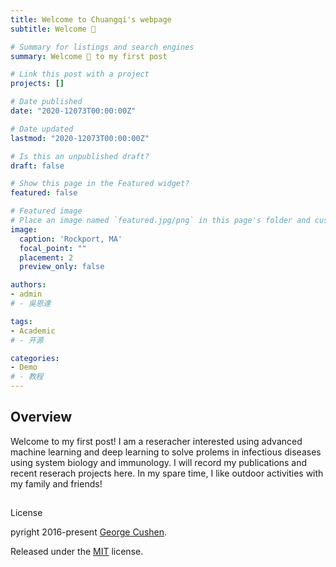 ```yaml
---
title: Welcome to Chuangqi's webpage
subtitle: Welcome 👋 

# Summary for listings and search engines
summary: Welcome 👋 to my first post

# Link this post with a project
projects: []

# Date published
date: "2020-12073T00:00:00Z"

# Date updated
lastmod: "2020-12073T00:00:00Z"

# Is this an unpublished draft?
draft: false

# Show this page in the Featured widget?
featured: false

# Featured image
# Place an image named `featured.jpg/png` in this page's folder and customize its options here.
image:
  caption: 'Rockport, MA'
  focal_point: ""
  placement: 2
  preview_only: false

authors:
- admin
# - 吳恩達

tags:
- Academic
# - 开源

categories:
- Demo
# - 教程
---
```


## Overview

Welcome to my first post! I am a reseracher interested using advanced machine learning and deep learning to solve prolems in infectious diseases using system biology and immunology. I will record my publications and recent reserach projects here. In my spare time, I like outdoor activities with my family and friends!

##
License

pyright 2016-present [George Cushen](https://georgecushen.com).

Released under the [MIT](https://github.com/wowchemy/wowchemy-hugo-modules/blob/master/LICENSE.md) license.
